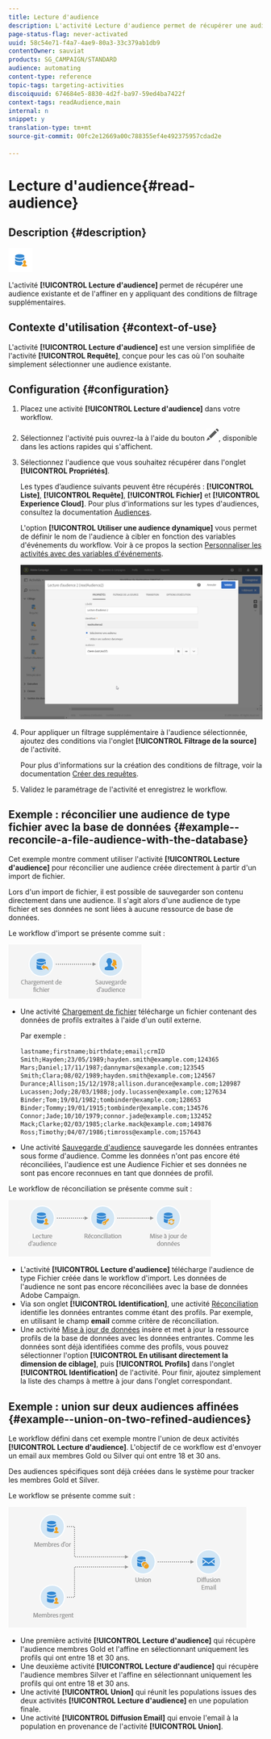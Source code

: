 ```yaml
---
title: Lecture d'audience
description: L'activité Lecture d'audience permet de récupérer une audience existante et de l'affiner en y appliquant des conditions de filtrage supplémentaires.
page-status-flag: never-activated
uuid: 58c54e71-f4a7-4ae9-80a3-33c379ab1db9
contentOwner: sauviat
products: SG_CAMPAIGN/STANDARD
audience: automating
content-type: reference
topic-tags: targeting-activities
discoiquuid: 674684e5-8830-4d2f-ba97-59ed4ba7422f
context-tags: readAudience,main
internal: n
snippet: y
translation-type: tm+mt
source-git-commit: 00fc2e12669a00c788355ef4e492375957cdad2e

---
```



# Lecture d'audience{#read-audience}

## Description {#description}

![](assets/prefill.png)

L'activité **[!UICONTROL Lecture d'audience]** permet de récupérer une audience existante et de l'affiner en y appliquant des conditions de filtrage supplémentaires.

## Contexte d'utilisation {#context-of-use}

L'activité **[!UICONTROL Lecture d'audience]** est une version simplifiée de l'activité **[!UICONTROL Requête]**, conçue pour les cas où l'on souhaite simplement sélectionner une audience existante.

## Configuration {#configuration}

1. Placez une activité **[!UICONTROL Lecture d'audience]** dans votre workflow.
1. Sélectionnez l'activité puis ouvrez-la à l'aide du bouton ![](assets/edit_darkgrey-24px.png), disponible dans les actions rapides qui s'affichent.
1. Sélectionnez l'audience que vous souhaitez récupérer dans l'onglet **[!UICONTROL Propriétés]**.

   Les types d’audience suivants peuvent être récupérés : **[!UICONTROL Liste]**, **[!UICONTROL Requête]**, **[!UICONTROL Fichier]** et **[!UICONTROL Experience Cloud]**. Pour plus d'informations sur les types d'audiences, consultez la documentation [Audiences](../../audiences/using/about-audiences.md).

   L'option **[!UICONTROL Utiliser une audience dynamique]** vous permet de définir le nom de l'audience à cibler en fonction des variables d'événements du workflow. Voir à ce propos la section [Personnaliser les activités avec des variables d'événements](../../automating/using/calling-a-workflow-with-external-parameters.md#customizing-activities-with-events-variables).

   ![](assets/readaudience_activity1.png)

1. Pour appliquer un filtrage supplémentaire à l'audience sélectionnée, ajoutez des conditions via l'onglet **[!UICONTROL Filtrage de la source]** de l'activité.

   Pour plus d'informations sur la création des conditions de filtrage, voir la documentation [Créer des requêtes](../../automating/using/editing-queries.md#creating-queries).

1. Validez le paramétrage de l'activité et enregistrez le workflow.

## Exemple : réconcilier une audience de type fichier avec la base de données  {#example--reconcile-a-file-audience-with-the-database}

Cet exemple montre comment utiliser l'activité **[!UICONTROL Lecture d'audience]** pour réconcilier une audience créée directement à partir d'un import de fichier.

Lors d'un import de fichier, il est possible de sauvegarder son contenu directement dans une audience. Il s'agit alors d'une audience de type fichier et ses données ne sont liées à aucune ressource de base de données.

Le workflow d'import se présente comme suit :

![](assets/readaudience_activity_example3.png)

* Une activité [Chargement de fichier](../../automating/using/load-file.md) télécharge un fichier contenant des données de profils extraites à l'aide d'un outil externe.

   Par exemple :

   ```
   lastname;firstname;birthdate;email;crmID
   Smith;Hayden;23/05/1989;hayden.smith@example.com;124365
   Mars;Daniel;17/11/1987;dannymars@example.com;123545
   Smith;Clara;08/02/1989;hayden.smith@example.com;124567
   Durance;Allison;15/12/1978;allison.durance@example.com;120987
   Lucassen;Jody;28/03/1988;jody.lucassen@example.com;127634
   Binder;Tom;19/01/1982;tombinder@example.com;128653
   Binder;Tommy;19/01/1915;tombinder@example.com;134576
   Connor;Jade;10/10/1979;connor.jade@example.com;132452
   Mack;Clarke;02/03/1985;clarke.mack@example.com;149876
   Ross;Timothy;04/07/1986;timross@example.com;157643
   ```

* Une activité [Sauvegarde d'audience](../../automating/using/save-audience.md) sauvegarde les données entrantes sous forme d'audience. Comme les données n'ont pas encore été réconciliées, l'audience est une Audience Fichier et ses données ne sont pas encore reconnues en tant que données de profil.

Le workflow de réconciliation se présente comme suit :

![](assets/readaudience_activity_example2.png)

* L'activité **[!UICONTROL Lecture d'audience]** télécharge l'audience de type Fichier créée dans le workflow d'import. Les données de l'audience ne sont pas encore réconciliées avec la base de données Adobe Campaign.
* Via son onglet **[!UICONTROL Identification]**, une activité [Réconciliation](../../automating/using/reconciliation.md) identifie les données entrantes comme étant des profils. Par exemple, en utilisant le champ **email** comme critère de réconciliation.
* Une activité [Mise à jour de données](../../automating/using/update-data.md) insère et met à jour la ressource profils de la base de données avec les données entrantes. Comme les données sont déjà identifiées comme des profils, vous pouvez sélectionner l'option **[!UICONTROL En utilisant directement la dimension de ciblage]**, puis **[!UICONTROL Profils]** dans l'onglet **[!UICONTROL Identification]** de l'activité. Pour finir, ajoutez simplement la liste des champs à mettre à jour dans l'onglet correspondant.

## Exemple : union sur deux audiences affinées  {#example--union-on-two-refined-audiences}

Le workflow défini dans cet exemple montre l'union de deux activités **[!UICONTROL Lecture d'audience]**. L'objectif de ce workflow est d'envoyer un email aux membres Gold ou Silver qui ont entre 18 et 30 ans.

Des audiences spécifiques sont déjà créées dans le système pour tracker les membres Gold et Silver.

Le workflow se présente comme suit :

![](assets/readaudience_activity_example1.png)

* Une première activité **[!UICONTROL Lecture d'audience]** qui récupère l'audience membres Gold et l'affine en sélectionnant uniquement les profils qui ont entre 18 et 30 ans.
* Une deuxième activité **[!UICONTROL Lecture d'audience]** qui récupère l'audience membres Silver et l'affine en sélectionnant uniquement les profils qui ont entre 18 et 30 ans.
* Une activité **[!UICONTROL Union]** qui réunit les populations issues des deux activités **[!UICONTROL Lecture d'audience]** en une population finale.
* Une activité **[!UICONTROL Diffusion Email]** qui envoie l'email à la population en provenance de l'activité **[!UICONTROL Union]**.

